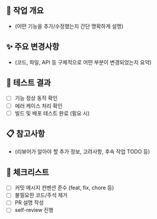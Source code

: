 ## 📌 작업 개요

- (어떤 기능을 추가/수정했는지 간단 명확하게 설명)

## ✨ 주요 변경사항

- (코드, 파일, API 등 구체적으로 어떤 부분이 변경되었는지 요약)

## 🧪 테스트 결과

- [ ] 기능 정상 동작 확인
- [ ] 에러 케이스 처리 확인
- [ ] 빌드 및 배포 테스트 완료 (필요 시)

## 📋 참고사항

- (리뷰어가 알아야 할 추가 정보, 고려사항, 후속 작업 TODO 등)

## 🎯 체크리스트

- [ ] 커밋 메시지 컨벤션 준수 (feat, fix, chore 등)
- [ ] 불필요한 코드/주석 제거
- [ ] PR 설명 작성
- [ ] self-review 진행
